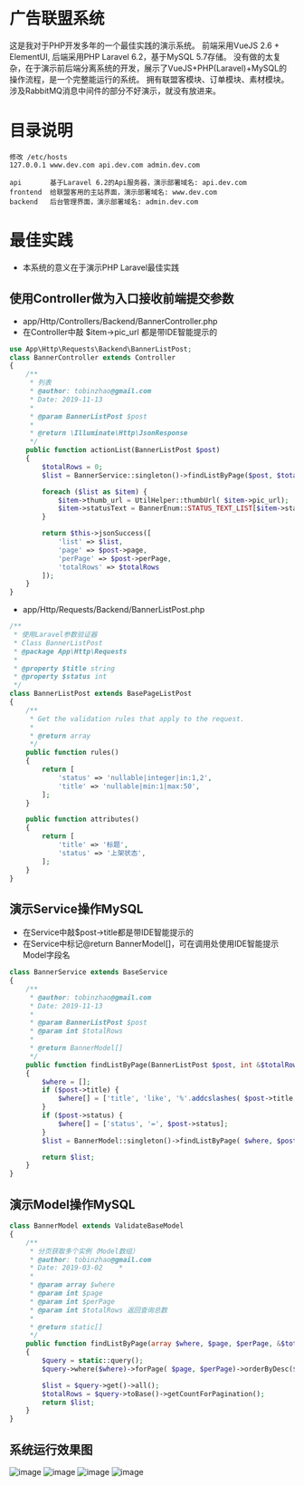 # 广告联盟系统

这是我对于PHP开发多年的一个最佳实践的演示系统。
前端采用VueJS 2.6 + ElementUI, 后端采用PHP Laravel 6.2，基于MySQL 5.7存储。
没有做的太复杂，在于演示前后端分离系统的开发，展示了VueJS+PHP(Laravel)+MySQL的操作流程，是一个完整能运行的系统。
拥有联盟客模块、订单模块、素材模块。
涉及RabbitMQ消息中间件的部分不好演示，就没有放进来。

# 目录说明

```
修改 /etc/hosts
127.0.0.1 www.dev.com api.dev.com admin.dev.com

api       基于Laravel 6.2的Api服务器，演示部署域名: api.dev.com
frontend  给联盟客用的主站界面，演示部署域名: www.dev.com
backend   后台管理界面，演示部署域名: admin.dev.com

```

# 最佳实践

- 本系统的意义在于演示PHP Laravel最佳实践

## 使用Controller做为入口接收前端提交参数

- app/Http/Controllers/Backend/BannerController.php
- 在Controller中敲 $item->pic_url 都是带IDE智能提示的

```php
use App\Http\Requests\Backend\BannerListPost;
class BannerController extends Controller
{
    /**
     * 列表
     * @author: tobinzhao@gmail.com
     * Date: 2019-11-13
     *
     * @param BannerListPost $post
     *
     * @return \Illuminate\Http\JsonResponse
     */
    public function actionList(BannerListPost $post)
    {
        $totalRows = 0;
        $list = BannerService::singleton()->findListByPage($post, $totalRows);

        foreach ($list as $item) {
            $item->thumb_url = UtilHelper::thumbUrl( $item->pic_url);
            $item->statusText = BannerEnum::STATUS_TEXT_LIST[$item->status] ?? '';
        }

        return $this->jsonSuccess([
            'list' => $list,
            'page' => $post->page,
            'perPage' => $post->perPage,
            'totalRows' => $totalRows
        ]);
    }
}
```
- app/Http/Requests/Backend/BannerListPost.php

```php
/**
 * 使用Laravel参数验证器
 * Class BannerListPost
 * @package App\Http\Requests
 *
 * @property $title string
 * @property $status int
 */
class BannerListPost extends BasePageListPost
{
    /**
     * Get the validation rules that apply to the request.
     *
     * @return array
     */
    public function rules()
    {
        return [
            'status' => 'nullable|integer|in:1,2',
            'title' => 'nullable|min:1|max:50',
        ];
    }

    public function attributes()
    {
        return [
            'title' => '标题',
            'status' => '上架状态',
        ];
    }
}
```

## 演示Service操作MySQL

- 在Service中敲$post->title都是带IDE智能提示的
- 在Service中标记@return BannerModel[]，可在调用处使用IDE智能提示Model字段名

```php
class BannerService extends BaseService
{
    /**
     * @author: tobinzhao@gmail.com
     * Date: 2019-11-13
     *
     * @param BannerListPost $post
     * @param int $totalRows
     *
     * @return BannerModel[]
     */
    public function findListByPage(BannerListPost $post, int &$totalRows)
    {
        $where = [];
        if ($post->title) {
            $where[] = ['title', 'like', '%'.addcslashes( $post->title, '%').'%'];
        }
        if ($post->status) {
            $where[] = ['status', '=', $post->status];
        }
        $list = BannerModel::singleton()->findListByPage( $where, $post->page, $post->perPage, $totalRows);

        return $list;
    }
}
```

## 演示Model操作MySQL

```php
class BannerModel extends ValidateBaseModel
{
    /**
     * 分页获取多个实例（Model数组）
     * @author: tobinzhao@gmail.com
     * Date: 2019-03-02    *
     *
     * @param array $where
     * @param int $page
     * @param int $perPage
     * @param int $totalRows 返回查询总数
     *
     * @return static[]
     */
    public function findListByPage(array $where, $page, $perPage, &$totalRows, $orderByDesc = 'id' )
    {
        $query = static::query();
        $query->where($where)->forPage( $page, $perPage)->orderByDesc($orderByDesc);

        $list = $query->get()->all();
        $totalRows = $query->toBase()->getCountForPagination();
        return $list;
    }
}
```

## 系统运行效果图

 ![image](https://github.com/imbin/affiliate/raw/master/screenshots/homepage.png)
 ![image](https://github.com/imbin/affiliate/raw/master/screenshots/banners)
 ![image](https://github.com/imbin/affiliate/raw/master/screenshots/admin-banners.png)
 ![image](https://github.com/imbin/affiliate/raw/master/screenshots/admin-order-create.png)
